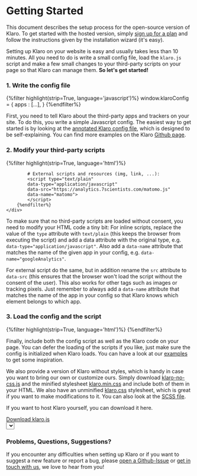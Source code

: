 
# Getting Started

<div class="message is-info">
    <div class="message-body">
        This document describes the setup process for the open-source version of Klaro. To get started with the hosted version, simply <a href="https://kiprotect.com/klaro/prices">sign up for a plan</a> and follow the instructions given by the installation wizard (it's easy).
    </div>
</div>

Setting up Klaro on your website is easy and usually takes less than 10 minutes. All you need to do is write a small config file, load the <code>klaro.js</code> script and make a few small changes to your third-party scripts on your page so that Klaro can manage them. **So let's get started!**

### 1. Write the config file

<!--translate:ignore-->
<aside>
    <div class="highlight">
        {%filter highlight(strip=True, language='javascript')%}
            window.klaroConfig = {
                apps : [...],
            }
        {%endfilter%}
    </div>
</aside>
<!--translate:ignore-->

First, you need to tell Klaro about the third-party apps and trackers on your site. To do this, you write a simple Javascript config. The easiest way to get started is by looking at the [annotated Klaro config file]({{'annotated-config'|href}}), which is designed to be self-explaining. You can find more examples on the Klaro [Github page](https://github.com/KIProtect/klaro/blob/master/dist/configs/).

### 2. Modify your third-party scripts

<!--translate:ignore-->
<aside>
    <div class="highlight">
        {%filter highlight(strip=True, language='html')%}
            <script type="text/plain"
            data-type="application/javascript"
            data-name="google-analytics">
            //...
            </script>

            # External scripts and resources (img, link, ...):
            <script type="text/plain"
            data-type="application/javascript"
            data-src="https://analytics.7scientists.com/matomo.js"
            data-name="matomo">
            </script>
        {%endfilter%}
    </div>
</aside>
<!--translate:ignore-->

To make sure that no third-party scripts are loaded without consent, you need to modify your HTML code a tiny bit: For inline scripts, replace the value of the <code>type</code> attribute with <code>text/plain</code> (this keeps the browser from executing the script) and add a data attribute with the original type, e.g. <code>data-type="application/javascript"</code>. Also add a <code>data-name</code> attribute that matches the name of the given app in your config, e.g. <code>data-name="googleAnalytics"</code>.

For external script do the same, but in addition rename the <code>src</code> attribute to <code>data-src</code> (this ensures that the browser won't load the script without the consent of the user). This also works for other tags such as images or tracking pixels. Just remember to always add a <code>data-name</code> attribute that matches the name of the app in your config so that Klaro knows which element belongs to which app.

### 3. Load the config and the script

<!--translate:ignore-->
<aside>
    <div class="highlight">
        {%filter highlight(strip=True, language='html')%}
            <script defer type="application/javascript"
            src="config.js"></script>
            <script 
                defer
                data-config="klaroConfig"
                type="application/javascript"
                src="https://cdn.kiprotect.com/klaro/v0.7/klaro.js">
            </script>
        {%endfilter%}
    </div>
</aside>
<!--translate:ignore-->

Finally, include both the config script as well as the Klaro code on your page. You can defer the loading of the scripts if you like, just make sure the config is initialized when Klaro loads. You can have a look at our <a href="https://github.com/kiprotect/klaro/tree/master/examples">examples</a> to get some inspiration.

We also provide a version of Klaro without styles, which is handy in case you want to bring our own or customize ours. Simply download <a href="https://cdn.kiprotect.com/klaro/v0.7/klaro-no-css.js" download>klaro-no-css.js</a> and the minified stylesheet <a href="https://cdn.kiprotect.com/klaro/v0.7/klaro.min.css" download>klaro.min.css</a> and include both of them in your HTML. We also have an unminified <a href="https://cdn.kiprotect.com/klaro/v0.7/klaro.css" download>klaro.css</a> stylesheet, which is great if you want to make modifications to it. You can also look at the <a href="https://github.com/KIProtect/klaro/blob/master/src/scss/klaro.scss">SCSS file</a>.

If you want to host Klaro yourself, you can download it here.

<div style="display:inline-block">
    <a id="versionLink" href="https://cdn.kiprotect.com/klaro/v0.7/klaro.js" download class="button is-medium is-warning">
        Download klaro.js
    </a>
    <div class="select">
        <select onChange="versionLink.href='https://cdn.kiprotect.com/klaro/'+versionSelect.value+'/klaro.js'" id="versionSelect" class="select" name="klaro-version">
        </select>
    </div>
</div>

### Problems, Questions, Suggestions?

If you encounter any difficulties when setting up Klaro or if you want to suggest a new feature or report a bug, please <a href="https://github.com/kiprotect/klaro/issues">open a Github-<tr-ignore>Issue</tr-ignore></a> or <a href="mailto:klaro@kiprotect.com">get in touch with us</a>, we love to hear from you!

<!--translate:ignore-->
<script>
    window.addEventListener("DOMContentLoaded", function(e){
        // we download the version list from the CDN
        var request = new XMLHttpRequest();
        request.addEventListener("load", function(e){
            var versions = JSON.parse(e.target.response).sort(function(a,b){
                var regex = /^v(\d+)\.(\d+)(?:\.(\d+))?$/
                var matchA = regex.exec(a.name);
                var matchB = regex.exec(b.name);
                if (matchA === null || matchB === null)
                    return 0;
                var dMajor = parseInt(matchA[1]) - parseInt(matchB[1])
                if (dMajor != 0)
                    return -dMajor;
                var dMinor = parseInt(matchA[2]) - parseInt(matchB[2])
                if (dMinor != 0)
                    return -dMinor;
                if (matchA[3] !== undefined && matchB[3] !== undefined){
                    var dPatch = parseInt(matchA[3]) - parseInt(matchB[3])
                    if (dPatch != 0)
                        return -dPatch;                    
                }
                return 0;
            });
            for(var i=0;i<versions.length;i++){
                var option = document.createElement('option', {value: versions[i].name});
                option.innerHTML = versions[i].name;
                versionSelect.appendChild(option);
            }
        });
        request.open("GET", "https://cdn.kiprotect.com/klaro");
        request.send();

    })
</script>
<!--translate:ignore-->
